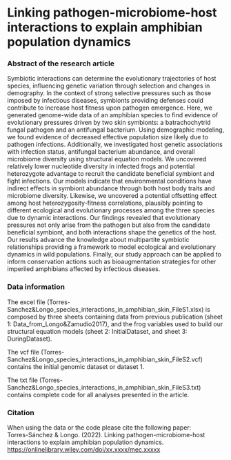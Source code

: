# Linking pathogen-microbiome-host interactions to explain amphibian population dynamics

### Abstract of the research article

Symbiotic interactions can determine the evolutionary trajectories of host species, influencing genetic variation through selection and changes in demography. In the context of strong selective pressures such as those imposed by infectious diseases, symbionts providing defenses could contribute to increase host fitness upon pathogen emergence. Here, we generated genome-wide data of an amphibian species to find evidence of evolutionary pressures driven by two skin symbionts: a batrachochytrid fungal pathogen and an antifungal bacterium. Using demographic modeling, we found evidence of decreased effective population size likely due to pathogen infections. Additionally, we investigated host genetic associations with infection status, antifungal bacterium abundance, and overall microbiome diversity using structural equation models. We uncovered relatively lower nucleotide diversity in infected frogs and potential heterozygote advantage to recruit the candidate beneficial symbiont and fight infections. Our models indicate that environmental conditions have indirect effects in symbiont abundance through both host body traits and microbiome diversity. Likewise, we uncovered a potential offsetting effect among host heterozygosity-fitness correlations, plausibly pointing to different ecological and evolutionary processes among the three species due to dynamic interactions. Our findings revealed that evolutionary pressures not only arise from the pathogen but also from the candidate beneficial symbiont, and both interactions shape the genetics of the host. Our results advance the knowledge about multipartite symbiotic relationships providing a framework to model ecological and evolutionary dynamics in wild populations. Finally, our study approach can be applied to inform conservation actions such as bioaugmentation strategies for other imperiled amphibians affected by infectious diseases.

### Data information

The excel file (Torres-Sanchez&Longo_species_interactions_in_amphibian_skin_FileS1.xlsx) is composed by three sheets containing data from previous publication (sheet 1: Data_from_Longo&Zamudio2017), and the frog variables used to build our structural equation models (sheet 2: InitialDataset, and sheet 3: DuringDataset). 

The vcf file (Torres-Sanchez&Longo_species_interactions_in_amphibian_skin_FileS2.vcf) contains the initial genomic dataset or dataset 1. 

The txt file (Torres-Sanchez&Longo_species_interactions_in_amphibian_skin_FileS3.txt) contains complete code for all analyses presented in the article.


### Citation

When using the data or the code please cite the following paper:  
Torres-Sánchez & Longo. (2022). Linking pathogen-microbiome-host interactions to explain amphibian population dynamics. https://onlinelibrary.wiley.com/doi/xx.xxxx/mec.xxxxx



